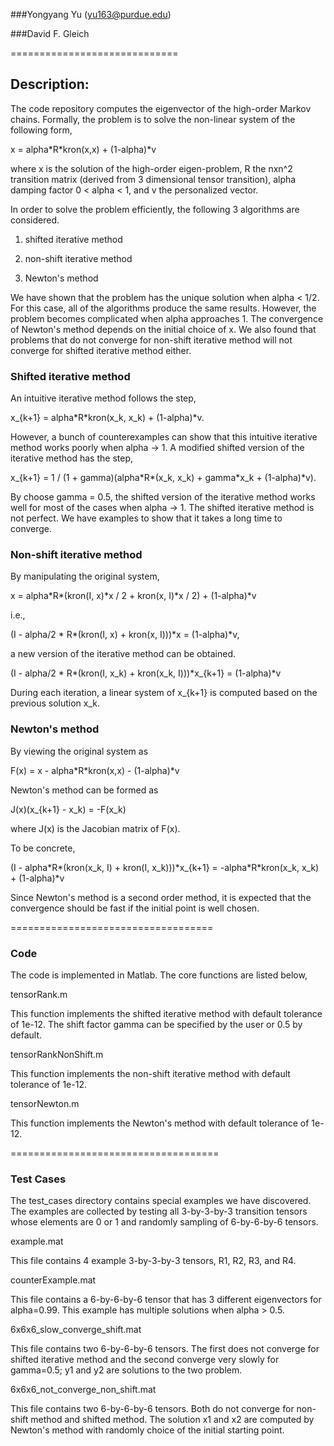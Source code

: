 ###Yongyang Yu (yu163@purdue.edu)

###David F. Gleich

=============================

Description:
------------

The code repository computes the eigenvector of the high-order Markov chains.
Formally, the problem is to solve the non-linear system of the following form,

x = alpha\*R\*kron(x,x) + (1-alpha)\*v

where x is the solution of the high-order eigen-problem, R the nxn^2 transition
matrix (derived from 3 dimensional tensor transition), alpha damping factor 0 \<
alpha \< 1, and v the personalized vector.

In order to solve the problem efficiently, the following 3 algorithms are
considered.

1.  shifted iterative method

2.  non-shift iterative method

3.  Newton's method

We have shown that the problem has the unique solution when alpha \< 1/2. For
this case, all of the algorithms produce the same results. However, the problem
becomes complicated when alpha approaches 1. The convergence of Newton's method
depends on the initial choice of x. We also found that problems that do not
converge for non-shift iterative method will not converge for shifted iterative
method either.

### Shifted iterative method

An intuitive iterative method follows the step,

x_{k+1} = alpha\*R\*kron(x_k, x_k) + (1-alpha)\*v.

However, a bunch of counterexamples can show that this intuitive iterative
method works poorly when alpha -\> 1. A modified shifted version of the
iterative method has the step,

x_{k+1} = 1 / (1 + gamma)(alpha\*R\*(x_k, x_k) + gamma\*x_k + (1-alpha)\*v).

By choose gamma = 0.5, the shifted version of the iterative method works well
for most of the cases when alpha -\> 1. The shifted iterative method is not
perfect. We have examples to show that it takes a long time to converge.

### Non-shift iterative method

By manipulating the original system,

x = alpha\*R\*(kron(I, x)\*x / 2 + kron(x, I)\*x / 2) + (1-alpha)\*v

i.e.,

(I - alpha/2 \* R\*(kron(I, x) + kron(x, I)))\*x = (1-alpha)\*v,

a new version of the iterative method can be obtained.

(I - alpha/2 \* R\*(kron(I, x_k) + kron(x_k, I)))\*x_{k+1} = (1-alpha)\*v

During each iteration, a linear system of x_{k+1} is computed based on the
previous solution x_k.

### Newton's method

By viewing the original system as

F(x) = x - alpha\*R\*kron(x,x) - (1-alpha)\*v

Newton's method can be formed as

J(x)(x_{k+1} - x_k) = -F(x_k)

where J(x) is the Jacobian matrix of F(x).

To be concrete,

(I - alpha\*R\*(kron(x_k, I) + kron(I, x_k)))\*x_{k+1} = -alpha\*R\*kron(x_k,
x_k) + (1-alpha)\*v

Since Newton's method is a second order method, it is expected that the
convergence should be fast if the initial point is well chosen.

===================================

### Code

The code is implemented in Matlab. The core functions are listed below,

tensorRank.m

This function implements the shifted iterative method with default tolerance of
1e-12. The shift factor gamma can be specified by the user or 0.5 by default.

tensorRankNonShift.m

This function implements the non-shift iterative method with default tolerance
of 1e-12.

tensorNewton.m

This function implements the Newton's method with default tolerance of 1e-12.







====================================

### Test Cases

The test_cases directory contains special examples we have discovered. The
examples are collected by testing all 3-by-3-by-3 transition tensors whose
elements are 0 or 1 and randomly sampling of 6-by-6-by-6 tensors.

example.mat

This file contains 4 example 3-by-3-by-3 tensors, R1, R2, R3, and R4.

counterExample.mat

This file contains a 6-by-6-by-6 tensor that has 3 different eigenvectors for
alpha=0.99. This example has multiple solutions when alpha \> 0.5.

6x6x6_slow_converge_shift.mat

This file contains two 6-by-6-by-6 tensors. The first does not converge for
shifted iterative method and the second converge very slowly for gamma=0.5; y1
and y2 are solutions to the two problem.

6x6x6_not_converge_non_shift.mat

This file contains two 6-by-6-by-6 tensors. Both do not converge for non-shift
method and shifted method. The solution x1 and x2 are computed by Newton's
method with randomly choice of the initial starting point.

  
  

